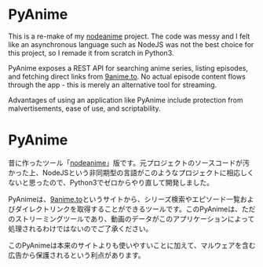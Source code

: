 # PyAnime

This is a re-make of my [nodeanime](https://github.com/d3npa/nodeanime) project. The code was messy and I felt like an asynchronous language such as NodeJS was not the best choice for this project, so I remade it from scratch in Python3.

PyAnime exposes a REST API for searching anime series, listing episodes, and fetching direct links from [9anime.to](9anime.to). No actual episode content flows through the app - this is merely an alternative tool for streaming.

Advantages of using an application like PyAnime include protection from malvertisements, ease of use, and scriptability.

# PyAnime

昔に作ったツール「[nodeanime](https://github.com/d3npa/nodeanime)」版です。元プロジェクトのソースコードが汚かった上、NodeJSという非同期型の言語がこのようなプロジェクトに相応しくないと思ったので、Python3でゼロからやり直して開発しました。

PyAnimeは、[9anime.to](9anime.to)というサイトから、シリーズ検索やエピソード一覧およびダイレクトリンクを取得することができるツールです。このPyAnimeは、ただのストリーミングツールであり、動画のデータがこのアプリケーションによって処理されるわけではないのでご了承ください。

このPyAnimeは本来のサイトよりも使いやすいことに加えて、マルウェアを含む広告から保護されるという利点があります。
